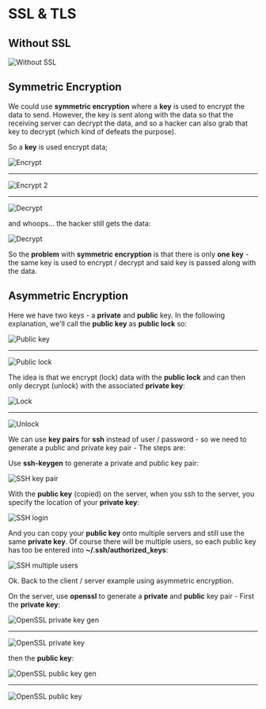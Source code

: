 # SSL & TLS

## Without SSL

![Without SSL](images/without-ssl.png)

## Symmetric Encryption

We could use **symmetric encryption** where a **key** is used to encrypt the data to send. However, the key is sent along with the data so that the receiving server can decrypt the data, and so a hacker can also grab that key to decrypt (which kind of defeats the purpose).

So a **key** is used encrypt data;

![Encrypt](images/symmetric-key.png)

---

![Encrypt 2](images/symmetric-key-encrypt.png)

---

![Decrypt](images/symmetric-decrypt.png)

and whoops... the hacker still gets the data:

![Decrypt](images/symmetric-decrypt-2.png)

So the **problem** with **symmetric encryption** is that there is only **one key** - the same key is used to encrypt / decrypt and said key is passed along with the data.

## Asymmetric Encryption

Here we have two keys - a **private** and **public** key. In the following explanation, we'll call the **public key** as **public lock** so:

![Public key](images/public-key.png)

---

![Public lock](images/public-lock.png)

The idea is that we encrypt (lock) data with the **public lock** and can then only decrypt (unlock) with the associated **private key**:

![Lock](images/asymmetric-lock.png)

---

![Unlock](images/asymmetric-unlock.png)

We can use **key pairs** for **ssh** instead of user / password - so we need to generate a public and private key pair - The steps are:

Use **ssh-keygen** to generate a private and public key pair:

![SSH key pair](images/ssh-keypair.png)

With the **public key** (copied) on the server, when you ssh to the server, you specify the location of your **private key**:

![SSH login](images/ssh-login.png)

And you can copy your **public key** onto multiple servers and still use the same **private key**. Of course there will be multiple users, so each public key has too be entered into **~/.ssh/authorized_keys**:

![SSH multiple users](images/ssh-multiple-users.png)

Ok. Back to the client / server example using asymmetric encryption.

On the server, use **openssl** to generate a **private** and **public** key pair - First the **private key**:

![OpenSSL private key gen](images/openssl-private-key-gen.png)

---

![OpenSSL private key](images/openssl-private-key.png)

then the **public key**:

![OpenSSL public key gen](images/openssl-public-key-gen.png)

---

![OpenSSL public key](images/images/openssl-public-key)